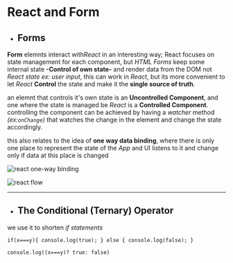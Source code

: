 # React and Form

- ## Forms

**Form** elemnts interact with*React* in an interesting way; React focuses on state management for each component, but *HTML Forms* keep some internal state **-Control of own state-** and render data from the DOM not *React state* *ex: user input*, this can work in *React*, but its more convenient to let *React* **Control** the state and make it the **single source of truth**.

an elemnt that controls it's own state is an **Uncontrolled Component**, and one where the state is managed be *React* is a **Controlled Component**. controlling the component can be achieved by having a *watcher* method *(ex:`onChange`)* that watches the change in the element and change the state accordingly.

this also relates to the idea of **one way data binding**, where there is only one place to represent the state of the *App* and UI listens to it and change only if data at this place is changed

![react one-way binding](https://i.stack.imgur.com/JoHqS.jpg)

![react flow](https://i.stack.imgur.com/qDpID.jpg)

---

- ## The Conditional (Ternary) Operator

we use it to shorten *if statements*

`if(x===y){
  console.log(true);
} else {
  console.log(false);
}`

`console.log((x===y)? true: false)`
